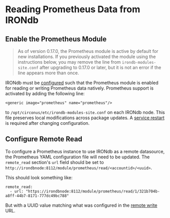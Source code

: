 # Reading Prometheus Data from IRONdb

## Enable the Prometheus Module

> As of version 0.17.0, the Prometheus module is active by default for new
> installations. If you previously activated the module using the instructions
> below, you may remove the line from `irondb-modules-site.conf` after
> upgrading to 0.17.0 or later, but it is not an error if the line appears more
> than once.

IRONdb must be [configured](configuration.html) such that the Prometheus module is
enabled for reading or writing Prometheus data natively. Prometheus support is
activated by adding the following line:
```
<generic image="prometheus" name="prometheus"/>
```
to `/opt/circonus/etc/irondb-modules-site.conf` on each IRONdb node. This file
preserves local modifications across package updates. A [service
restart](operations.md#service-management) is required after changing
configuration.

## Configure Remote Read

To configure a Prometheus instance to use IRONdb as a remote datasource, the Prometheus
YAML configuration file will need to be updated.  The `remote_read` section's
`url` field should be set to
`http://irondbnode:8112/module/prometheus/read/<accountid>/<uuid>`.

This should look something like:
```
remote_read:
  - url: "https://irondbnode:8112/module/prometheus/read/1/321b704b-a8ff-44b7-8171-777dc49bc788"
```

But with a UUID value matching what was configured in the [remote
write](prometheus-ingestion.md#namespacing) URL.
